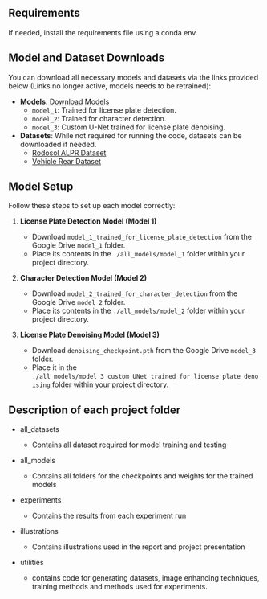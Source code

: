 ## Requirements
If needed, install the requirements file using a conda env.

## Model and Dataset Downloads
You can download all necessary models and datasets via the links provided below (Links no longer active, models needs to be retrained):

- **Models**: [Download Models](https://drive.google.com/drive/folders/1hP9Q7bW9zBOvUIfMmZ-XrLuQhWhB2qqc?usp=sharing)
  - `model_1`: Trained for license plate detection.
  - `model_2`: Trained for character detection.
  - `model_3`: Custom U-Net trained for license plate denoising.
- **Datasets**: While not required for running the code, datasets can be downloaded if needed.
  - [Rodosol ALPR Dataset](https://github.com/raysonlaroca/rodosol-alpr-dataset/)
  - [Vehicle Rear Dataset](https://github.com/icarofua/vehicle-rear?tab=readme-ov-file)

## Model Setup
Follow these steps to set up each model correctly:

1. **License Plate Detection Model (Model 1)**
   - Download `model_1_trained_for_license_plate_detection` from the Google Drive `model_1` folder.
   - Place its contents in the `./all_models/model_1` folder within your project directory.

2. **Character Detection Model (Model 2)**
   - Download `model_2_trained_for_character_detection` from the Google Drive `model_2` folder.
   - Place its contents in the `./all_models/model_2` folder within your project directory.

3. **License Plate Denoising Model (Model 3)**
   - Download `denoising_checkpoint.pth` from the Google Drive `model_3` folder.
   - Place it in the `./all_models/model_3_custom_UNet_trained_for_license_plate_denoising` folder within your project directory.

## Description of each project folder

- all_datasets
  - Contains all dataset required for model training and testing

- all_models
  - Contains all folders for the checkpoints and weights for the trained models

- experiments
  - Contains the results from each experiment run

- illustrations
  - Contains illustrations used in the report and project presentation

- utilities
  - contains code for generating datasets, image enhancing techniques, training methods and methods used for experiments.
